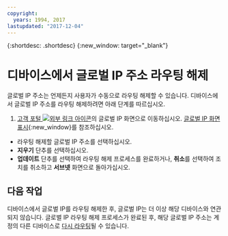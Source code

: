 ```yaml
---
copyright:
  years: 1994, 2017
lastupdated: "2017-12-04"
---
```

{:shortdesc: .shortdesc}
{:new_window: target="_blank"}

# 디바이스에서 글로벌 IP 주소 라우팅 해제

글로벌 IP 주소는 언제든지 사용자가 수동으로 라우팅 해제할 수 있습니다. 디바이스에서 글로벌 IP 주소를 라우팅 해제하려면 아래 단계를 따르십시오. 

1. [고객 포털 ![외부 링크 아이콘](../../icons/launch-glyph.svg "외부 링크 아이콘")](https://control.softlayer.com/)의 글로벌 IP 화면으로 이동하십시오. [글로벌 IP 화면 표시](display-global-ip-screen.html){:new_window}를 참조하십시오. 
* 라우팅 해제할 글로벌 IP 주소를 선택하십시오. 
* **지우기** 단추를 선택하십시오. 
* **업데이트** 단추를 선택하여 라우팅 해제 프로세스를 완료하거나, **취소**를 선택하여 조치를 취소하고 **서브넷** 화면으로 돌아가십시오. 

## 다음 작업

디바이스에서 글로벌 IP를 라우팅 해제한 후, 글로벌 IP는 더 이상 해당 디바이스와 연관되지 않습니다. 글로벌 IP 라우팅 해제 프로세스가 완료된 후, 해당 글로벌 IP 주소는 계정의 다른 디바이스로 [다시 라우팅](route-global-ip-to-device.html)될 수 있습니다. 
